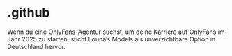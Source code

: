 # .github
Wenn du eine OnlyFans-Agentur suchst, um deine Karriere auf OnlyFans im Jahr 2025 zu starten, sticht Louna’s Models als unverzichtbare Option in Deutschland hervor. 
